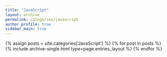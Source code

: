 ```yaml
---
title: "JavaScript"
layout: archive
permalink: categories/javascript
author_profile: true
sidebar_main: true
---
```


{% assign posts = site.categories['JavaScript'] %}
{% for post in posts %} {% include archive-single.html type=page.entries_layout %} {% endfor %}
